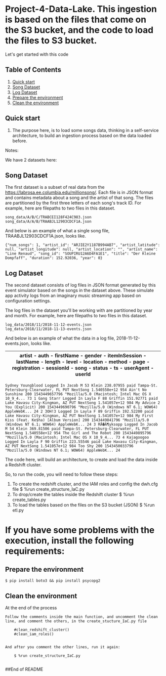 # Project-4-Data-Lake. This ingestion is based on the files that come on the S3 bucket, and the code to load the files to S3 bucket.

Let's get started with this code

## Table of Contents

1. [Quick start](#quick-start)
1. [Song Dataset](#Song-Dataset)
1. [Log Dataset](#Log-Dataset)
1. [Prepare the environment](#Prepare-the-environment)
1. [Clean the environment](#Clean-env)


## Quick start

1. The purpose here, is to load some songs data, thinking in a self-service architecture, to build an ingestion process based on the data loaded before.

Notes:

We have 2 datasets here:

## Song Dataset
The first dataset is a subset of real data from the https://labrosa.ee.columbia.edu/millionsong/. Each file is in JSON format and contains metadata about a song and the artist of that song. The files are partitioned by the first three letters of each song's track ID. For example, here are filepaths to two files in this dataset.

```
song_data/A/B/C/TRABCEI128F424C983.json
song_data/A/A/B/TRAABJL12903CDCF1A.json
```

And below is an example of what a single song file, TRAABJL12903CDCF1A.json, looks like.

```
{"num_songs": 1, "artist_id": "ARJIE2Y1187B994AB7", "artist_latitude": null, "artist_longitude": null, "artist_location": "", "artist_name": "Line Renaud", "song_id": "SOUPIRU12A6D4FA1E1", "title": "Der Kleine Dompfaff", "duration": 152.92036, "year": 0}
```

## Log Dataset
The second dataset consists of log files in JSON format generated by this event simulator based on the songs in the dataset above. These simulate app activity logs from an imaginary music streaming app based on configuration settings.

The log files in the dataset you'll be working with are partitioned by year and month. For example, here are filepaths to two files in this dataset.


```
log_data/2018/11/2018-11-12-events.json
log_data/2018/11/2018-11-13-events.json
```


And below is an example of what the data in a log file, 2018-11-12-events.json, looks like.


| artist - auth - firstName - gender - itemInSession - lastName - length - level - location - method - page - registration - sessionId - song - status - ts -  userAgent -  userId |
|---------------------------------------------------------------------------------------------------------------------------------------------------------------|

```
Sydney Youngblood Logged In Jacob M 53 Klein 238.07955 paid Tampa-St. Petersburg-Clearwater, FL PUT NextSong 1.540558e+12 954 Ain't No Sunshine 200 1543449657796 "Mozilla/5.0 (Macintosh; Intel Mac OS X 10_9_4... 73 1 Gang Starr Logged In Layla F 88 Griffin 151.92771 paid Lake Havasu City-Kingman, AZ PUT NextSong 1.541057e+12 984 My Advice 2 You (Explicit) 200 1543449690796 "Mozilla/5.0 (Windows NT 6.1; WOW64) AppleWebK... 24 2 3OH!3 Logged In Layla F 89 Griffin 192.52200 paid Lake Havasu City-Kingman, AZ PUT NextSong 1.541057e+12 984 My First Kiss (Feat. Ke$ha) [Album Version] 200 1543449841796 "Mozilla/5.0 (Windows NT 6.1; WOW64) AppleWebK... 24 3 RÃ�Â¶yksopp Logged In Jacob M 54 Klein 369.81506 paid Tampa-St. Petersburg-Clearwater, FL PUT NextSong 1.540558e+12 954 The Girl and The Robot 200 1543449895796 "Mozilla/5.0 (Macintosh; Intel Mac OS X 10_9_4... 73 4 Kajagoogoo Logged In Layla F 90 Griffin 223.55546 paid Lake Havasu City-Kingman, AZ PUT NextSong 1.541057e+12 984 Too Shy 200 1543450033796 "Mozilla/5.0 (Windows NT 6.1; WOW64) AppleWebK... 24

```

The code here, will build an architecture, to create and load the data inside a Redshift cluster.

So, to run the code, you will need to follow these steps:
1) To create the redshift cluster, and the IAM roles and config the dwh.cfg file
    $ %run create_structure_IaC.py
2) To drop/create the tables inside the Redshift cluster
    $ %run create_tables.py
3)  To load the tables based on the files on the S3 bucket (JSON)
    $ %run etl.py
    
# If you have some problems with the execution, install the following requirements:

## Prepare the environment

```
$ pip install boto3 && pip install psycopg2
```

## Clean the environment

At the end of the process

```
Follow the comments inside the main function, and uncomment the clean line, and comment the others, in the create_stucture_IaC.py file

    #clean_redshift_cluster()
    #clean_iam_roles()
    
    
And after you comment the other lines, run it again:

    $ %run create_structure_IaC.py
    
```

##End of README
